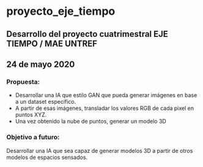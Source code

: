 # proyecto_eje_tiempo
## Desarrollo del proyecto cuatrimestral EJE TIEMPO / MAE UNTREF

## 24 de mayo 2020
### Propuesta:
 - Desarrollar una IA que estilo GAN que pueda generar imágenes en base a un dataset específico.
 - A partir de esas imágenes, transladar los valores RGB de cada pixel en puntos XYZ.
 - Una vez obtenido la nube de puntos, generar un modelo 3D
 
### Objetivo a futuro:
Desarrollar una IA que sea capaz de generar modelos 3D a partir de otros modelos de espacios sensados.
 
